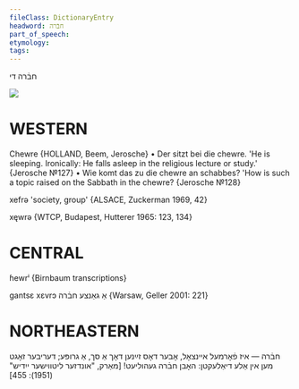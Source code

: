 ```yaml
---
fileClass: DictionaryEntry
headword: חבֿרה
part_of_speech: 
etymology: 
tags: 
---
```

חבֿרה
די

![](https://ia802902.us.archive.org/9/items/Yiddish-Dialect-Maps/Guggenheim-Gruenberg_karte_29.jpg)

WESTERN
========

Chewre {HOLLAND, Beem, Jerosche}
	•	Der sitzt bei die chewre. 'He is sleeping. Ironically: He falls asleep in the religious lecture or study.' {Jerosche №127}
	•	Wie komt das zu die chewre an schabbes? 'How is such a topic raised on the Sabbath in the chewre? {Jerosche №128}

xefrə 'society, group' {ALSACE, Zuckerman 1969, 42}

xęwrə {WTCP, Budapest, Hutterer 1965: 123, 134}

CENTRAL
========

ɦewrⁱ {Birnbaum transcriptions}

gantsɛ xɛvrɔ אַ גאַנצע חבֿרה {Warsaw, Geller 2001: 221}

NORTHEASTERN
==============

חבֿרה — איז פֿאָרמעל איינצאָל, אָבער דאָס זײַנען דאָך אַ סך, אַ גרופּע; דעריבער זאָגט מען אין אַלע דיאַלעקטן: האָבן חבֿרה געהוליעט!
[מאַרק, "אונדזער ליטווישער ייִדיש" (1951): 455]